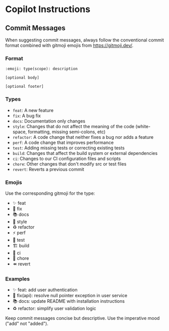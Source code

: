 # Copilot Instructions

## Commit Messages

When suggesting commit messages, always follow the conventional commit format combined with gitmoji emojis from https://gitmoji.dev/.

### Format
```TXT
:emoji: type(scope): description

[optional body]

[optional footer]
```

### Types
- `feat`: A new feature
- `fix`: A bug fix
- `docs`: Documentation only changes
- `style`: Changes that do not affect the meaning of the code (white-space, formatting, missing semi-colons, etc)
- `refactor`: A code change that neither fixes a bug nor adds a feature
- `perf`: A code change that improves performance
- `test`: Adding missing tests or correcting existing tests
- `build`: Changes that affect the build system or external dependencies
- `ci`: Changes to our CI configuration files and scripts
- `chore`: Other changes that don't modify src or test files
- `revert`: Reverts a previous commit

### Emojis
Use the corresponding gitmoji for the type:
- ✨ feat
- 🐛 fix
- 📚 docs
- 💎 style
- ♻️ refactor
- ⚡ perf
- 🧪 test
- 🏗️ build
- 👷 ci
- 🧹 chore
- ⏪ revert

### Examples
- ✨ feat: add user authentication
- 🐛 fix(api): resolve null pointer exception in user service
- 📚 docs: update README with installation instructions
- ♻️ refactor: simplify user validation logic

Keep commit messages concise but descriptive. Use the imperative mood ("add" not "added").